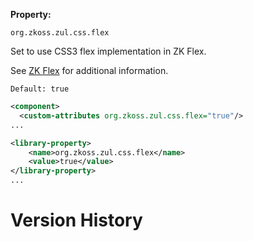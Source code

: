 **Property:**

`org.zkoss.zul.css.flex`

Set to use CSS3 flex implementation in ZK Flex.

See [ZK Flex]({{site.baseurl}}/zk_dev_ref/ui_patterns/hflex_and_vflex)
for additional information.

`Default: true `

```xml
<component>
  <custom-attributes org.zkoss.zul.css.flex="true"/>
...
```

```xml
<library-property>
    <name>org.zkoss.zul.css.flex</name>
    <value>true</value>
</library-property>
...
```

# Version History
